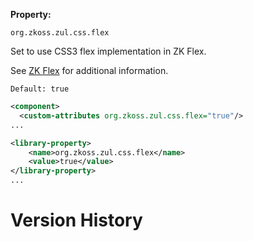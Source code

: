 **Property:**

`org.zkoss.zul.css.flex`

Set to use CSS3 flex implementation in ZK Flex.

See [ZK Flex]({{site.baseurl}}/zk_dev_ref/ui_patterns/hflex_and_vflex)
for additional information.

`Default: true `

```xml
<component>
  <custom-attributes org.zkoss.zul.css.flex="true"/>
...
```

```xml
<library-property>
    <name>org.zkoss.zul.css.flex</name>
    <value>true</value>
</library-property>
...
```

# Version History
